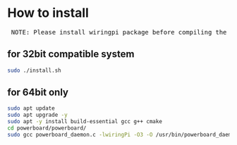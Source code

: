 # How to install 
<pre> NOTE: Please install wiringpi package before compiling the source code!!! </pre>
## for 32bit compatible system
```bash
sudo ./install.sh
```
## for 64bit only 
```bash
sudo apt update
sudo apt upgrade -y
sudo apt -y install build-essential gcc g++ cmake
cd powerboard/powerboard/
sudo gcc powerboard_daemon.c -lwiringPi -O3 -O /usr/bin/powerboard_daemon64
```
